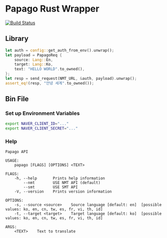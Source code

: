 # Papago Rust Wrapper
[![Build Status](https://travis-ci.com/kkweon/papago-rust.svg?branch=master)](https://travis-ci.com/kkweon/papago-rust)


## Library

```rust
let auth = config::get_auth_from_env().unwrap();
let payload = PapagoReq {
    source: Lang::En,
    target: Lang::Ko,
    text: "HELLO WORLD".to_owned(),
};
let resp = send_request(NMT_URL, &auth, payload).unwrap();
assert_eq!(resp, "안녕 세계".to_owned());
```

## Bin File

### Set up Environment Variables

```bash
export NAVER_CLIENT_ID="..."
export NAVER_CLIENT_SECRET="..."
```

### Help
```
Papago API

USAGE:
    papago [FLAGS] [OPTIONS] <TEXT>

FLAGS:
    -h, --help       Prints help information
        --nmt        USE NMT API (default)
        --smt        USE SMT API
    -V, --version    Prints version information

OPTIONS:
    -s, --source <source>    Source language [default: en]  [possible values: ko, en, cn, tw, es, fr, vi, th, id]
    -t, --target <target>    Target language [default: ko]  [possible values: ko, en, cn, tw, es, fr, vi, th, id]

ARGS:
    <TEXT>    Text to translate
```
